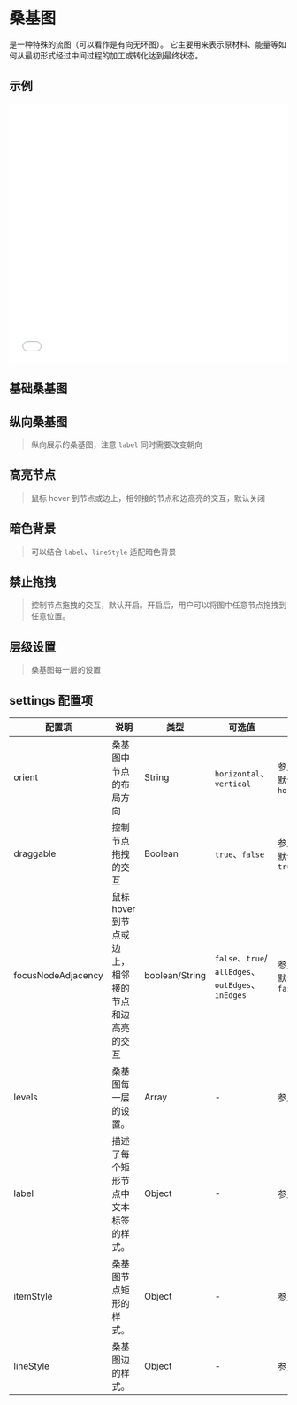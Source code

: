 # 桑基图

是一种特殊的流图（可以看作是有向无环图）。 它主要用来表示原材料、能量等如何从最初形式经过中间过程的加工或转化达到最终状态。

## 示例

<iframe width="100%" height="470" src="//jsfiddle.net/vecharts/tzm4bn8c/embedded/result,html,js/?bodyColor=fff" allowfullscreen="allowfullscreen" frameborder="0"></iframe>


## 基础桑基图

<vuep template="#basicSankey" :options="{ theme: 'vue', lineNumbers: false }"></vuep>

<script v-pre type="text/x-template" id="basicSankey">
<template>
  <ve-sankey-chart :data="chartData" :settings="settings" />
</template>

<script>
  module.exports = {
    created () {
      this.chartData = {
        dimensions: [
          { name: 'a' },
          { name: 'b' },
          { name: 'x' },
          { name: 'y' },
          { name: 'z' }
        ],
        measures: [
          { source: 'a', target: 'x', value: 5 },
          { source: 'a', target: 'y', value: 6 },
          { source: 'a', target: 'z', value: 7 },
          { source: 'b', target: 'x', value: 4 },
          { source: 'b', target: 'y', value: 6 },
          { source: 'b', target: 'z', value: 8 }
        ]
      }
      this.settings = {}
    }
  }
</script>

## 纵向桑基图

> 纵向展示的桑基图，注意 `label` 同时需要改变朝向

<vuep template="#verticalSankey" :options="{ theme: 'vue', lineNumbers: false }"></vuep>

<script v-pre type="text/x-template" id="verticalSankey">
<template>
  <ve-sankey-chart :data="chartData" :settings="settings" />
</template>

<script>
  module.exports = {
    created () {
      this.chartData = {
        dimensions: [
          { name: 'a' },
          { name: 'b' },
          { name: 'x' },
          { name: 'y' },
          { name: 'z' }
        ],
        measures: [
          { source: 'a', target: 'x', value: 5 },
          { source: 'a', target: 'y', value: 6 },
          { source: 'a', target: 'z', value: 7 },
          { source: 'b', target: 'x', value: 4 },
          { source: 'b', target: 'y', value: 6 },
          { source: 'b', target: 'z', value: 8 }
        ]
      }
      this.settings = {
        orient: 'vertical',
        label: {
          position: 'top'
        }
      }
    }
  }
</script>

## 高亮节点

> 鼠标 hover 到节点或边上，相邻接的节点和边高亮的交互，默认关闭

<vuep template="#highlightSankey" :options="{ theme: 'vue', lineNumbers: false }"></vuep>

<script v-pre type="text/x-template" id="highlightSankey">
<template>
  <ve-sankey-chart :data="chartData" :settings="settings" />
</template>

<script>
  module.exports = {
    created () {
      this.chartData = {
        dimensions: [
          { name: 'Canada' },
          { name: 'USA' },
          { name: 'Italy' },
          { name: 'France' },
          { name: 'Germany' },
          { name: 'Spain' }
        ],
        measures: [
          { source: 'Canada', target: 'France', value: 2230000 },
          { source: 'Canada', target: 'Germany', value: 1990000 },
          { source: 'Canada', target: 'Italy', value: 1180000 },
          { source: 'Canada', target: 'Spain', value: 990000 },
          { source: 'USA', target: 'France', value: 880000 },
          { source: 'USA', target: 'Germany', value: 2020000 },
          { source: 'USA', target: 'Spain', value: 1110000 }
        ]
      }
      this.settings = {
        focusNodeAdjacency: true
      }
    }
  }
</script>

## 暗色背景

> 可以结合 `label`、`lineStyle` 适配暗色背景

<vuep template="#darkmodeSankey" :options="{ theme: 'vue', lineNumbers: false }"></vuep>

<script v-pre type="text/x-template" id="darkmodeSankey">
<template>
  <ve-sankey-chart :data="chartData" :settings="settings" :background-color="backgroundColor" />
</template>

<script>
  module.exports = {
    created () {
      this.chartData = {
        dimensions: [
          { name: 'Canada' },
          { name: 'USA' },
          { name: 'Italy' },
          { name: 'France' },
          { name: 'Germany' },
          { name: 'Spain' }
        ],
        measures: [
          { source: 'Canada', target: 'France', value: 2230000 },
          { source: 'Canada', target: 'Germany', value: 1990000 },
          { source: 'Canada', target: 'Italy', value: 1180000 },
          { source: 'Canada', target: 'Spain', value: 990000 },
          { source: 'USA', target: 'France', value: 880000 },
          { source: 'USA', target: 'Germany', value: 2020000 },
          { source: 'USA', target: 'Spain', value: 1110000 }
        ]
      }
      this.settings = {
        focusNodeAdjacency: 'allEdges',
        label: {
          normal: {
            color: '#fff'
          }
        },
        lineStyle: {
          normal: {
            opacity: 0.5
          }
        }
      }
      this.backgroundColor = '#0e2439'
    }
  }
</script>

## 禁止拖拽

> 控制节点拖拽的交互，默认开启。开启后，用户可以将图中任意节点拖拽到任意位置。

<vuep template="#disabledDrag" :options="{ theme: 'vue', lineNumbers: false }"></vuep>

<script v-pre type="text/x-template" id="disabledDrag">
<template>
  <ve-sankey-chart :data="chartData" :settings="settings" />
</template>

<script>
  module.exports = {
    created () {
      this.chartData = {
        dimensions: [
          { 'name': 'Total' },
          { 'name': 'Environment' },
          { 'name': 'Land use' },
          { 'name': 'Cocoa butter (Organic)' },
          { 'name': 'Cocoa mass (Organic)' },
          { 'name': 'Hazelnuts (Organic)' },
          { 'name': 'Cane sugar (Organic)' },
          { 'name': 'Vegetables (Organic)' },
          { 'name': 'Climate change' },
          { 'name': 'Harmful substances' },
          { 'name': 'Water use' },
          { 'name': 'Resource depletion' },
          { 'name': 'Refrigeration' },
          { 'name': 'Packaging' },
          { 'name': 'Human rights' },
          { 'name': 'Child labour' },
          { 'name': 'Coconut oil (Organic)' },
          { 'name': 'Forced labour' },
          { 'name': 'Health safety' },
          { 'name': 'Access to water' },
          { 'name': 'Freedom of association' },
          { 'name': 'Access to land' },
          { 'name': 'Sufficient wage' },
          { 'name': 'Equal rights migrants' },
          { 'name': 'Discrimination' },
          { 'name': 'Working hours' }
        ],
        measures: [
          { 'source': 'Total', 'target': 'Environment', 'value': 0.342284047256003 },
          { 'source': 'Environment', 'target': 'Land use', 'value': 0.32322870366987 },
          { 'source': 'Land use', 'target': 'Cocoa butter (Organic)', 'value': 0.177682517071359 },
          { 'source': 'Land use', 'target': 'Hazelnuts (Organic)', 'value': 0.00433076373512774 },
          { 'source': 'Land use', 'target': 'Vegetables (Organic)', 'value': 0.00100453712203756 },
          { 'source': 'Environment', 'target': 'Climate change', 'value': 0.0112886157414413 },
          { 'source': 'Climate change', 'target': 'Cocoa mass (Organic)', 'value': 0.00394686874786743 },
          { 'source': 'Climate change', 'target': 'Cane sugar (Organic)', 'value': 0.000315972058711838 },
          { 'source': 'Climate change', 'target': 'Vegetables (Organic)', 'value': 0.0000382757532567656 },
          { 'source': 'Environment', 'target': 'Harmful substances', 'value': 0.00604275542495656 },
          { 'source': 'Harmful substances', 'target': 'Cocoa butter (Organic)', 'value': 0.000330017607892127 },
          { 'source': 'Harmful substances', 'target': 'Cane sugar (Organic)', 'value': 0.000200138892990337 },
          { 'source': 'Harmful substances', 'target': 'Vegetables (Organic)', 'value': 0 },
          { 'source': 'Environment', 'target': 'Water use', 'value': 0.00148345269044703 },
          { 'source': 'Water use', 'target': 'Cocoa mass (Organic)', 'value': 0.000105714137908639 },
          { 'source': 'Water use', 'target': 'Hazelnuts (Organic)', 'value': 0.0000133452642581887 },
          { 'source': 'Water use', 'target': 'Vegetables (Organic)', 'value': 0.0000025136268682477 },
          { 'source': 'Environment', 'target': 'Resource depletion', 'value': 0.000240519729288764 },
          { 'source': 'Resource depletion', 'target': 'Cane sugar (Organic)', 'value': 0.000226237279345084 },
          { 'source': 'Resource depletion', 'target': 'Vegetables (Organic)', 'value': 0.0000142824499436793 },
          { 'source': 'Resource depletion', 'target': 'Cocoa butter (Organic)', 'value': 0 },
          { 'source': 'Environment', 'target': 'Refrigeration', 'value': 0 },
          { 'source': 'Environment', 'target': 'Packaging', 'value': 0 },
          { 'source': 'Total', 'target': 'Human rights', 'value': 0.307574096993239 },
          { 'source': 'Human rights', 'target': 'Child labour', 'value': 0.0410641202645833 },
          { 'source': 'Child labour', 'target': 'Hazelnuts (Organic)', 'value': 0.0105339381639722 },
          { 'source': 'Child labour', 'target': 'Coconut oil (Organic)', 'value': 0.00474399974233333 },
          { 'source': 'Child labour', 'target': 'Cane sugar (Organic)', 'value': 0.00388226450884445 },
          { 'source': 'Human rights', 'target': 'Forced labour', 'value': 0.0365458590642445 },
          { 'source': 'Forced labour', 'target': 'Hazelnuts (Organic)', 'value': 0.0114913076376389 },
          { 'source': 'Forced labour', 'target': 'Cocoa mass (Organic)', 'value': 0.00765230236575 },
          { 'source': 'Forced labour', 'target': 'Vegetables (Organic)', 'value': 0.00296668823626667 },
          { 'source': 'Human rights', 'target': 'Health safety', 'value': 0.0345435327843611 },
          { 'source': 'Health safety', 'target': 'Hazelnuts (Organic)', 'value': 0.0121419536385 },
          { 'source': 'Health safety', 'target': 'Cocoa butter (Organic)', 'value': 0.0056245892061 },
          { 'source': 'Health safety', 'target': 'Coconut oil (Organic)', 'value': 0.00361616847688889 },
          { 'source': 'Human rights', 'target': 'Access to water', 'value': 0.0340206659360667 },
          { 'source': 'Access to water', 'target': 'Cocoa mass (Organic)', 'value': 0.0105 },
          { 'source': 'Access to water', 'target': 'Cocoa butter (Organic)', 'value': 0.0089274160792 },
          { 'source': 'Access to water', 'target': 'Cane sugar (Organic)', 'value': 0.00333938149786667 },
          { 'source': 'Access to water', 'target': 'Vegetables (Organic)', 'value': 0.00314663377488889 },
          { 'source': 'Human rights', 'target': 'Freedom of association', 'value': 0.0320571523941667 },
          { 'source': 'Freedom of association', 'target': 'Hazelnuts (Organic)', 'value': 0.0132312483463611 },
          { 'source': 'Freedom of association', 'target': 'Cocoa mass (Organic)', 'value': 0.00510606573995 },
          { 'source': 'Freedom of association', 'target': 'Vegetables (Organic)', 'value': 0.00354321156324444 },
          { 'source': 'Freedom of association', 'target': 'Coconut oil (Organic)', 'value': 0 },
          { 'source': 'Human rights', 'target': 'Access to land', 'value': 0.0315022209894056 },
          { 'source': 'Access to land', 'target': 'Hazelnuts (Organic)', 'value': 0.00964970063322223 },
          { 'source': 'Access to land', 'target': 'Cocoa butter (Organic)', 'value': 0.0060110791848 },
          { 'source': 'Access to land', 'target': 'Vegetables (Organic)', 'value': 0.00264795594564445 },
          { 'source': 'Access to land', 'target': 'Coconut oil (Organic)', 'value': 0 },
          { 'source': 'Human rights', 'target': 'Sufficient wage', 'value': 0.0287776757227333 },
          { 'source': 'Sufficient wage', 'target': 'Cocoa mass (Organic)', 'value': 0.00883512456493333 },
          { 'source': 'Sufficient wage', 'target': 'Coconut oil (Organic)', 'value': 0.00347879026511111 },
          { 'source': 'Sufficient wage', 'target': 'Hazelnuts (Organic)', 'value': 0.00316254211388889 },
          { 'source': 'Sufficient wage', 'target': 'Cane sugar (Organic)', 'value': 0.00265674482391111 },
          { 'source': 'Human rights', 'target': 'Equal rights migrants', 'value': 0.0271146645119444 },
          { 'source': 'Equal rights migrants', 'target': 'Cocoa butter (Organic)', 'value': 0.0071042315061 },
          { 'source': 'Equal rights migrants', 'target': 'Hazelnuts (Organic)', 'value': 0.00601459775836111 },
          { 'source': 'Equal rights migrants', 'target': 'Coconut oil (Organic)', 'value': 0.00429185583138889 },
          { 'source': 'Equal rights migrants', 'target': 'Vegetables (Organic)', 'value': 0.00151077259688889 },
          { 'source': 'Human rights', 'target': 'Discrimination', 'value': 0.0211217763359833 },
          { 'source': 'Discrimination', 'target': 'Cocoa mass (Organic)', 'value': 0.00609671700306667 },
          { 'source': 'Discrimination', 'target': 'Coconut oil (Organic)', 'value': 0.00368119084494444 },
          { 'source': 'Discrimination', 'target': 'Cane sugar (Organic)', 'value': 0.00283706180951111 },
          { 'source': 'Discrimination', 'target': 'Hazelnuts (Organic)', 'value': 0.000872827909916666 },
          { 'source': 'Human rights', 'target': 'Working hours', 'value': 0.02082642898975 },
          { 'source': 'Working hours', 'target': 'Coconut oil (Organic)', 'value': 0.00359009052944444 },
          { 'source': 'Working hours', 'target': 'Vegetables (Organic)', 'value': 0.00212300379075556 },
          { 'source': 'Working hours', 'target': 'Cane sugar (Organic)', 'value': 0.000957528158533333 }
        ]
      }
      this.settings = {
        draggable: false
      }
    }
  }
</script>

## 层级设置

> 桑基图每一层的设置

<vuep template="#levelSetting" :options="{ theme: 'vue', lineNumbers: false }"></vuep>

<script v-pre type="text/x-template" id="levelSetting">
<template>
  <ve-sankey-chart :data="chartData" :settings="settings" />
</template>

<script>
  module.exports = {
    created () {
      this.chartData = {
        dimensions: [
          { 'name': 'Total' },
          { 'name': 'Environment' },
          { 'name': 'Land use' },
          { 'name': 'Cocoa butter (Organic)' },
          { 'name': 'Cocoa mass (Organic)' },
          { 'name': 'Hazelnuts (Organic)' },
          { 'name': 'Cane sugar (Organic)' },
          { 'name': 'Vegetables (Organic)' },
          { 'name': 'Climate change' },
          { 'name': 'Harmful substances' },
          { 'name': 'Water use' },
          { 'name': 'Resource depletion' },
          { 'name': 'Refrigeration' },
          { 'name': 'Packaging' },
          { 'name': 'Human rights' },
          { 'name': 'Child labour' },
          { 'name': 'Coconut oil (Organic)' },
          { 'name': 'Forced labour' },
          { 'name': 'Health safety' },
          { 'name': 'Access to water' },
          { 'name': 'Freedom of association' },
          { 'name': 'Access to land' },
          { 'name': 'Sufficient wage' },
          { 'name': 'Equal rights migrants' },
          { 'name': 'Discrimination' },
          { 'name': 'Working hours' }
        ],
        measures: [
          { 'source': 'Total', 'target': 'Environment', 'value': 0.342284047256003 },
          { 'source': 'Environment', 'target': 'Land use', 'value': 0.32322870366987 },
          { 'source': 'Land use', 'target': 'Cocoa butter (Organic)', 'value': 0.177682517071359 },
          { 'source': 'Land use', 'target': 'Hazelnuts (Organic)', 'value': 0.00433076373512774 },
          { 'source': 'Land use', 'target': 'Vegetables (Organic)', 'value': 0.00100453712203756 },
          { 'source': 'Environment', 'target': 'Climate change', 'value': 0.0112886157414413 },
          { 'source': 'Climate change', 'target': 'Cocoa mass (Organic)', 'value': 0.00394686874786743 },
          { 'source': 'Climate change', 'target': 'Cane sugar (Organic)', 'value': 0.000315972058711838 },
          { 'source': 'Climate change', 'target': 'Vegetables (Organic)', 'value': 0.0000382757532567656 },
          { 'source': 'Environment', 'target': 'Harmful substances', 'value': 0.00604275542495656 },
          { 'source': 'Harmful substances', 'target': 'Cocoa butter (Organic)', 'value': 0.000330017607892127 },
          { 'source': 'Harmful substances', 'target': 'Cane sugar (Organic)', 'value': 0.000200138892990337 },
          { 'source': 'Harmful substances', 'target': 'Vegetables (Organic)', 'value': 0 },
          { 'source': 'Environment', 'target': 'Water use', 'value': 0.00148345269044703 },
          { 'source': 'Water use', 'target': 'Cocoa mass (Organic)', 'value': 0.000105714137908639 },
          { 'source': 'Water use', 'target': 'Hazelnuts (Organic)', 'value': 0.0000133452642581887 },
          { 'source': 'Water use', 'target': 'Vegetables (Organic)', 'value': 0.0000025136268682477 },
          { 'source': 'Environment', 'target': 'Resource depletion', 'value': 0.000240519729288764 },
          { 'source': 'Resource depletion', 'target': 'Cane sugar (Organic)', 'value': 0.000226237279345084 },
          { 'source': 'Resource depletion', 'target': 'Vegetables (Organic)', 'value': 0.0000142824499436793 },
          { 'source': 'Resource depletion', 'target': 'Cocoa butter (Organic)', 'value': 0 },
          { 'source': 'Environment', 'target': 'Refrigeration', 'value': 0 },
          { 'source': 'Environment', 'target': 'Packaging', 'value': 0 },
          { 'source': 'Total', 'target': 'Human rights', 'value': 0.307574096993239 },
          { 'source': 'Human rights', 'target': 'Child labour', 'value': 0.0410641202645833 },
          { 'source': 'Child labour', 'target': 'Hazelnuts (Organic)', 'value': 0.0105339381639722 },
          { 'source': 'Child labour', 'target': 'Coconut oil (Organic)', 'value': 0.00474399974233333 },
          { 'source': 'Child labour', 'target': 'Cane sugar (Organic)', 'value': 0.00388226450884445 },
          { 'source': 'Human rights', 'target': 'Forced labour', 'value': 0.0365458590642445 },
          { 'source': 'Forced labour', 'target': 'Hazelnuts (Organic)', 'value': 0.0114913076376389 },
          { 'source': 'Forced labour', 'target': 'Cocoa mass (Organic)', 'value': 0.00765230236575 },
          { 'source': 'Forced labour', 'target': 'Vegetables (Organic)', 'value': 0.00296668823626667 },
          { 'source': 'Human rights', 'target': 'Health safety', 'value': 0.0345435327843611 },
          { 'source': 'Health safety', 'target': 'Hazelnuts (Organic)', 'value': 0.0121419536385 },
          { 'source': 'Health safety', 'target': 'Cocoa butter (Organic)', 'value': 0.0056245892061 },
          { 'source': 'Health safety', 'target': 'Coconut oil (Organic)', 'value': 0.00361616847688889 },
          { 'source': 'Human rights', 'target': 'Access to water', 'value': 0.0340206659360667 },
          { 'source': 'Access to water', 'target': 'Cocoa mass (Organic)', 'value': 0.0105 },
          { 'source': 'Access to water', 'target': 'Cocoa butter (Organic)', 'value': 0.0089274160792 },
          { 'source': 'Access to water', 'target': 'Cane sugar (Organic)', 'value': 0.00333938149786667 },
          { 'source': 'Access to water', 'target': 'Vegetables (Organic)', 'value': 0.00314663377488889 },
          { 'source': 'Human rights', 'target': 'Freedom of association', 'value': 0.0320571523941667 },
          { 'source': 'Freedom of association', 'target': 'Hazelnuts (Organic)', 'value': 0.0132312483463611 },
          { 'source': 'Freedom of association', 'target': 'Cocoa mass (Organic)', 'value': 0.00510606573995 },
          { 'source': 'Freedom of association', 'target': 'Vegetables (Organic)', 'value': 0.00354321156324444 },
          { 'source': 'Freedom of association', 'target': 'Coconut oil (Organic)', 'value': 0 },
          { 'source': 'Human rights', 'target': 'Access to land', 'value': 0.0315022209894056 },
          { 'source': 'Access to land', 'target': 'Hazelnuts (Organic)', 'value': 0.00964970063322223 },
          { 'source': 'Access to land', 'target': 'Cocoa butter (Organic)', 'value': 0.0060110791848 },
          { 'source': 'Access to land', 'target': 'Vegetables (Organic)', 'value': 0.00264795594564445 },
          { 'source': 'Access to land', 'target': 'Coconut oil (Organic)', 'value': 0 },
          { 'source': 'Human rights', 'target': 'Sufficient wage', 'value': 0.0287776757227333 },
          { 'source': 'Sufficient wage', 'target': 'Cocoa mass (Organic)', 'value': 0.00883512456493333 },
          { 'source': 'Sufficient wage', 'target': 'Coconut oil (Organic)', 'value': 0.00347879026511111 },
          { 'source': 'Sufficient wage', 'target': 'Hazelnuts (Organic)', 'value': 0.00316254211388889 },
          { 'source': 'Sufficient wage', 'target': 'Cane sugar (Organic)', 'value': 0.00265674482391111 },
          { 'source': 'Human rights', 'target': 'Equal rights migrants', 'value': 0.0271146645119444 },
          { 'source': 'Equal rights migrants', 'target': 'Cocoa butter (Organic)', 'value': 0.0071042315061 },
          { 'source': 'Equal rights migrants', 'target': 'Hazelnuts (Organic)', 'value': 0.00601459775836111 },
          { 'source': 'Equal rights migrants', 'target': 'Coconut oil (Organic)', 'value': 0.00429185583138889 },
          { 'source': 'Equal rights migrants', 'target': 'Vegetables (Organic)', 'value': 0.00151077259688889 },
          { 'source': 'Human rights', 'target': 'Discrimination', 'value': 0.0211217763359833 },
          { 'source': 'Discrimination', 'target': 'Cocoa mass (Organic)', 'value': 0.00609671700306667 },
          { 'source': 'Discrimination', 'target': 'Coconut oil (Organic)', 'value': 0.00368119084494444 },
          { 'source': 'Discrimination', 'target': 'Cane sugar (Organic)', 'value': 0.00283706180951111 },
          { 'source': 'Discrimination', 'target': 'Hazelnuts (Organic)', 'value': 0.000872827909916666 },
          { 'source': 'Human rights', 'target': 'Working hours', 'value': 0.02082642898975 },
          { 'source': 'Working hours', 'target': 'Coconut oil (Organic)', 'value': 0.00359009052944444 },
          { 'source': 'Working hours', 'target': 'Vegetables (Organic)', 'value': 0.00212300379075556 },
          { 'source': 'Working hours', 'target': 'Cane sugar (Organic)', 'value': 0.000957528158533333 }
        ]
      }
      this.settings = {
        draggable: false,
        levels: [
          {
            depth: 0,
            itemStyle: {
              color: '#fbb4ae'
            },
            lineStyle: {
              color: 'source',
              opacity: 0.6
            }
          },
          {
            depth: 1,
            itemStyle: {
              color: '#b3cde3'
            },
            lineStyle: {
              color: 'source',
              opacity: 0.6
            }
          },
          {
            depth: 2,
            itemStyle: {
              color: '#ccebc5'
            },
            lineStyle: {
              color: 'source',
              opacity: 0.6
            }
          },
          {
            depth: 3,
            itemStyle: {
              color: '#decbe4'
            },
            lineStyle: {
              color: 'source',
              opacity: 0.6
            }
          }
        ]
      }
    }
  }
</script>

## settings 配置项

| 配置项 | 说明 | 类型 | 可选值 | 用法 |
| --- | --- | --- | --- | ---- |
| orient | 桑基图中节点的布局方向 | String | `horizontal`、`vertical` | 参见[文档](https://echarts.apache.org/zh/option.html#series-sankey.orient)，默认值为 `horizontal` |
| draggable | 控制节点拖拽的交互 | Boolean | `true`、`false` | 参见[文档](https://echarts.apache.org/zh/option.html#series-sankey.draggable)，默认值为 `true` |
| focusNodeAdjacency | 鼠标 hover 到节点或边上，相邻接的节点和边高亮的交互 | boolean/String | `false`、`true`/ `allEdges`、`outEdges`、`inEdges` | 参见[文档](https://echarts.apache.org/zh/option.html#series-sankey.focusNodeAdjacency)，默认值为 `fasle` |
| levels | 桑基图每一层的设置。 | Array | - | 参见[文档](https://echarts.apache.org/zh/option.html#series-sankey.levels) |
| label | 描述了每个矩形节点中文本标签的样式。 | Object | - | 参见[文档](https://echarts.apache.org/zh/option.html#series-sankey.label) |
| itemStyle | 桑基图节点矩形的样式。 | Object | - | 参见[文档](https://echarts.apache.org/zh/option.html#series-sankey.itemStyle) |
| lineStyle | 桑基图边的样式。 | Object | - | 参见[文档](https://echarts.apache.org/zh/option.html#series-sankey.lineStyle) |
